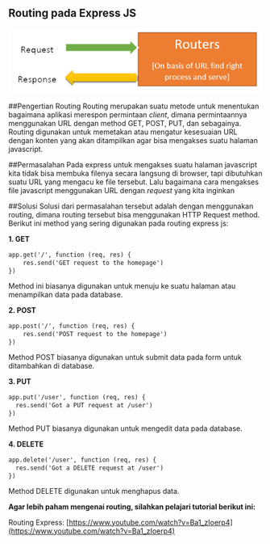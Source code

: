 ## Routing pada Express JS

![Routes](routes.png)

##Pengertian Routing
Routing merupakan suatu metode untuk menentukan bagaimana aplikasi merespon permintaan *client*, dimana permintaannya menggunakan URL dengan method GET, POST, PUT, dan sebagainya. Routing digunakan untuk memetakan atau mengatur kesesuaian URL dengan konten yang akan ditampilkan agar bisa mengakses suatu halaman javascript.

##Permasalahan
Pada express untuk mengakses suatu halaman javascript kita tidak bisa membuka filenya secara langsung di browser, tapi dibutuhkan suatu URL yang mengacu ke file tersebut. Lalu bagaimana cara mengakses file javascript menggunakan URL dengan *request* yang kita inginkan

##Solusi
Solusi dari permasalahan tersebut adalah dengan menggunakan routing, dimana routing tersebut bisa menggunakan HTTP Request method. Berikut ini method yang sering digunakan pada routing express js:
	
**1. GET**
	
```
app.get('/', function (req, res) {
  	res.send('GET request to the homepage')
})
```

Method ini biasanya digunakan untuk menuju ke suatu halaman atau menampilkan data pada database.

**2. POST**

```
app.post('/', function (req, res) {
  	res.send('POST request to the homepage')
})
```

Method POST biasanya digunakan untuk submit data pada form untuk ditambahkan di database.

**3. PUT**
```
app.put('/user', function (req, res) {
  res.send('Got a PUT request at /user')
})
```

Method PUT biasanya digunakan untuk mengedit data pada database.

**4. DELETE**

```
app.delete('/user', function (req, res) {
  res.send('Got a DELETE request at /user')
})
```

Method DELETE digunakan untuk menghapus data.

**Agar lebih paham mengenai routing, silahkan pelajari tutorial berikut ini:**

Routing Express: [https://www.youtube.com/watch?v=Ba1_zIoerp4](https://www.youtube.com/watch?v=Ba1_zIoerp4)
